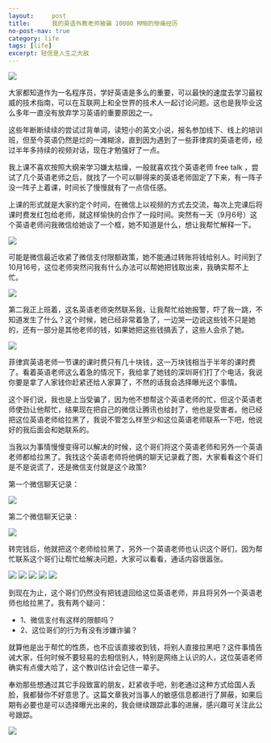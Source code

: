 ```yaml
---
layout:     post
title:      我的英语外教老师被骗 10000 RMB的惨痛经历
no-post-nav: true
category: life
tags: [life]
excerpt: 轻信是人生之大敌
---
```


![](..//assets/images/2018/life/insane.png)

大家都知道作为一名程序员，学好英语是多么的重要，可以最快的速度去学习最权威的技术指南，可以在互联网上和全世界的技术人一起讨论问题。这也是我毕业这么多年一直没有放弃学习英语的重要原因之一。

这些年断断续续的尝试过背单词，读短小的英文小说，报名参加线下、线上的培训班，但至今英语仍然是烂的一滩糊涂，直到因为遇到了一些菲律宾的英语老师，经过半年多持续的视频对话，现在才勉强好了一点。

我上课不喜欢按照大纲来学习嫌太枯燥，一般就喜欢找个英语老师 free talk ，尝试了几个英语老师之后，就找了一个可以聊得来的英语老师固定了下来，有一阵子没一阵子上着课，时间长了慢慢就有了一点信任感。

上课的形式就是大家约定个时间，在微信上以视频的方式去交流，每次上完课后将课时费发红包给老师，就这样愉快的合作了一段时间。突然有一天（9月6号）这个英语老师问我微信给她谈了一个框，她不知道是什么，想让我帮忙解释一下。

![](..//assets/images/2018/life/001.png)

可能是微信最近收紧了微信支付限额政策，她不能通过转账将钱给别人。时间到了10月16号，这位老师突然问我有什么办法可以帮她把钱取出来，我确实帮不上忙。

![](..//assets/images/2018/life/002.png)

第二我正上班着，这名英语老师突然联系我，让我帮忙给她报警，吓了我一跳，不知道发生了什么？这个时候，她已经非常着急了，一边哭一边说这些钱不只是她的，还有一部分是其他老师的钱，如果她把这些钱搞丢了，这些人会杀了她。

![](..//assets/images/2018/life/003.png)

菲律宾英语老师一节课的课时费只有几十块钱，这一万块钱相当于半年的课时费了。看着英语老师这么着急的情况下，我给拿了她钱的深圳哥们打了个电话，我说你要是拿了人家钱你赶紧还给人家算了，不然的话我会选择曝光这个事情。

这个哥们说，我也是上当受骗了，因为他不想帮这个英语老师的忙，但这个英语老师使劲让他帮忙，结果现在把自己的微信让腾讯也给封了，他也是受害者。他已经把这位英语老师给拉黑了，我说不管怎么样至少和这位英语老师联系一下吧，他说好的我后面会和她联系的。

当我以为事情慢慢变得可以解决的时候，这个哥们将这个英语老师和另外一个英语老师都给拉黑了。我找这个英语老师将他俩的聊天记录截了图，大家看看这个哥们是不是说谎了，还是微信支付就是这个政策?

第一个微信聊天记录：

![](..//assets/images/2018/life/004.jpg)

第二个微信聊天记录：

![](..//assets/images/2018/life/005.jpg)

转完钱后，他就把这个老师给拉黑了，另外一个英语老师也认识这个哥们，因为帮忙联系这个哥们让帮忙给解决问题，大家可以看看，通话内容很嚣张。

![](..//assets/images/2018/life/101.jpg)
![](..//assets/images/2018/life/102.jpg)
![](..//assets/images/2018/life/103.jpg)
![](..//assets/images/2018/life/104.jpg)
![](..//assets/images/2018/life/105.jpg)

到现在为止，这个哥们仍然没有把钱退回给这位英语老师，并且将另外一个英语老师也给拉黑了。我有两个疑问：

- 1、微信支付有这样的限额吗？
- 2、这位哥们的行为有没有涉嫌诈骗？

就算他是出于帮忙的性质，也不应该直接收到钱，将别人直接拉黑吧？这件事情告诫大家，任何时候不要轻易的去相信别人，特别是网络上认识的人，这位英语老师确实有点傻大哈了，这个教训估计会记住一辈子。

奉劝那些想通过其它手段致富的朋友，赶紧收手吧，别老通过这种方式给国人丢脸，我都替你不好意思了。这篇文章我对当事人的敏感信息都进行了屏蔽，如果后期有必要也是可以选择曝光出来的，我会继续跟踪此事的进展，感兴趣可关注此公号跟踪。

![](..//assets/images/2018/life/flyever.jpg)